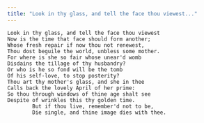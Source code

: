 ```yaml
---
title: "Look in thy glass, and tell the face thou viewest..."
---
```


	Look in thy glass, and tell the face thou viewest
	Now is the time that face should form another;
	Whose fresh repair if now thou not renewest,
	Thou dost beguile the world, unbless some mother.
	For where is she so fair whose unear'd womb
	Disdains the tillage of thy husbandry?
	Or who is he so fond will be the tomb
	Of his self-love, to stop posterity?
	Thou art thy mother's glass, and she in thee
	Calls back the lovely April of her prime:
	So thou through windows of thine age shalt see
	Despite of wrinkles this thy golden time.
			But if thou live, remember'd not to be,
			Die single, and thine image dies with thee.

